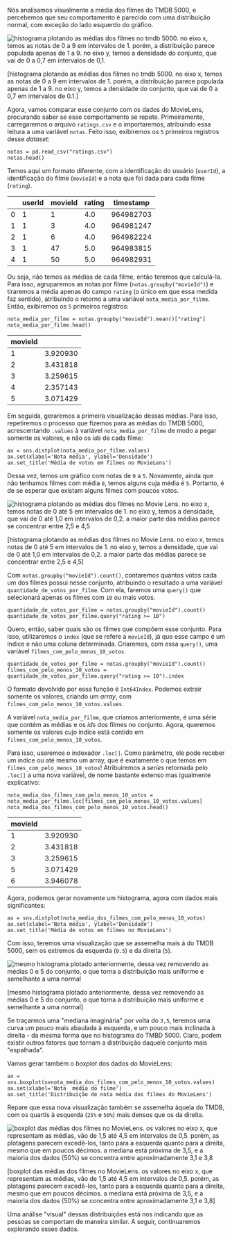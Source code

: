 Nós analisamos visualmente a média dos filmes do TMDB 5000, e percebemos que seu comportamento é parecido com uma distribuição normal, com exceção do lado esquerdo do gráfico. 

![histograma plotando as médias dos filmes no tmdb 5000. no eixo x, temos as notas de 0 a 9 em intervalos de 1. porém, a distribuição parece populada apenas de 1 a 9. no eixo y, temos a densidade do conjunto, que vai de 0 a 0,7 em intervalos de 0,1.](https://s3.amazonaws.com/caelum-online-public/1112+-+data-science-testes-estatisticos/Transcri%C3%A7%C3%A3o/Imagens/histogramav5.png)

[histograma plotando as médias dos filmes no tmdb 5000. no eixo x, temos as notas de 0 a 9 em intervalos de 1. porém, a distribuição parece populada apenas de 1 a 9. no eixo y, temos a densidade do conjunto, que vai de 0 a 0,7 em intervalos de 0.1.]

Agora, vamos comparar esse conjunto com os dados do MovieLens, procurando saber se esse comportamento se repete. Primeiramente, carregaremos o arquivo  `ratings.csv` e o importaremos, atribuindo essa leitura a uma variável `notas`. Feito isso, exibiremos os `5` primeiros registros desse *dataset*:

```
notas = pd.read_csv("ratings.csv")
notas.head()
```

Temos aqui um formato diferente, com a identificação do usuário (`userId`), a identificação do filme (`movieId`) e a nota que foi dada para cada filme (`rating`). 

|   | userId | movieId | rating | timestamp |
|---|--------|---------|--------|-----------|
| 0 | 1      | 1       | 4.0    | 964982703 |
| 1 | 1      | 3       | 4.0    | 964981247 |
| 2 | 1      | 6       | 4.0    | 964982224 |
| 3 | 1      | 47      | 5.0    | 964983815 |
| 4 | 1      | 50      | 5.0    | 964982931 |

Ou seja, não temos as médias de cada filme, então teremos que calculá-la. Para isso, agruparemos as notas por filme (`notas.groupby("movieId")`) e tiraremos a média apenas do campo `rating` (o único em que essa medida faz sentido), atribuindo o retorno a uma variável `nota_media_por_filme`. Então, exibiremos os `5` primeiros registros: 

```
nota_media_por_filme = notas.groupby("movieId").mean()["rating"]
nota_media_por_filme.head()
```

| movieId |                |
|---------|----------------|
| 1       | 3.920930       |
| 2       | 3.431818       |
| 3       | 3.259615       |
| 4       | 2.357143       |
| 5       | 3.071429       |

Em seguida, geraremos a primeira visualização dessas médias. Para isso, repetiremos o processo que fizemos para as médias do TMDB 5000, acrescentando `.values` à variável `nota_media_por_filme` de modo a pegar somente os valores, e não os *ids* de cada filme: 

```
ax = sns.distplot(nota_media_por_filme.values)
ax.set(xlabel='Nota média', ylabel='Densidade')
ax.set_title('Média de votos em filmes no MovieLens')
```

Dessa vez, temos um gráfico com notas de `0` a `5`. Novamente, ainda que não tenhamos filmes com média `0`, temos alguns cuja média é `5`. Portanto, é de se esperar que existam alguns filmes com poucos votos.

![histograma plotando as médias dos filmes no Movie Lens. no eixo x, temos notas de 0 até 5 em intervalos de 1. no eixo y, temos a densidade, que vai de 0 até 1,0 em intervalos de 0,2. a maior parte das médias parece se concentrar entre 2,5 e 4,5](https://s3.amazonaws.com/caelum-online-public/1112+-+data-science-testes-estatisticos/Transcri%C3%A7%C3%A3o/Imagens/histograma2.png)

[histograma plotando as médias dos filmes no Movie Lens. no eixo x, temos notas de 0 até 5 em intervalos de 1. no eixo y, temos a densidade, que vai de 0 até 1,0 em intervalos de 0,2. a maior parte das médias parece se concentrar entre 2,5 e 4,5]

Com `notas.groupby("movieId").count()`, contaremos quantos votos cada um dos filmes possui nesse conjunto, atribuindo o resultado a uma variável `quantidade_de_votos_por_filme`. Com ela, faremos uma `query()` que selecionará apenas os filmes com `10` ou mais votos.


```
quantidade_de_votos_por_filme = notas.groupby("movieId").count()
quantidade_de_votos_por_filme.query("rating >= 10")
```

Quero, então, saber quais são os filmes que compõem esse conjunto. Para isso, utilizaremos o `index` (que se refere a `movieId`), já que esse campo é um índice e não uma coluna determinada. Criaremos, com essa `query()`, uma variável `filmes_com_pelo_menos_10_votos`. 

```
quantidade_de_votos_por_filme = notas.groupby("movieId").count()
filmes_com_pelo_menos_10_votos = quantidade_de_votos_por_filme.query("rating >= 10").index
```

O formato devolvido por essa função é `Int64Index`. Podemos extrair somente os valores, criando um *array*, com `filmes_com_pelo_menos_10_votos.values`.

A variável `nota_media_por_filme`, que criamos anteriormente, é uma série que contém as médias e os *ids* dos filmes no conjunto. Agora, queremos somente os valores cujo índice está contido em `filmes_com_pelo_menos_10_votos`.

Para isso, usaremos o indexador `.loc[]`. Como parâmetro, ele pode receber um índice ou até mesmo um array, que é exatamente o que temos em `filmes_com_pelo_menos_10_votos`! Atribuiremos a *series* retornada pelo `.loc[]` a uma nova variável, de nome bastante extenso mas igualmente explicativo: 

```
nota_media_dos_filmes_com_pelo_menos_10_votos = nota_media_por_filme.loc[filmes_com_pelo_menos_10_votos.values]
nota_media_dos_filmes_com_pelo_menos_10_votos.head()
```

| movieId |          |
|---------|----------|
| 1       | 3.920930 |
| 2       | 3.431818 |
| 3       | 3.259615 |
| 5       | 3.071429 |
| 6       | 3.946078 |

Agora, podemos gerar novamente um histograma, agora com dados mais significantes:

```
ax = sns.distplot(nota_media_dos_filmes_com_pelo_menos_10_votos)
ax.set(xlabel='Nota média', ylabel='Densidade')
ax.set_title('Média de votos em filmes no MovieLens')
```

Com isso, teremos uma visualização que se assemelha mais à do TMDB 5000, sem os extremos da esquerda (`0.5`) e da direita (`5`). 

![mesmo histograma plotado anteriormente, dessa vez removendo as médias 0 e 5 do conjunto, o que torna a distribuição mais uniforme e semelhante a uma normal](https://s3.amazonaws.com/caelum-online-public/1112+-+data-science-testes-estatisticos/Transcri%C3%A7%C3%A3o/Imagens/histograma2v2.png)

[mesmo histograma plotado anteriormente, dessa vez removendo as médias 0 e 5 do conjunto, o que torna a distribuição mais uniforme e semelhante a uma normal]

Se traçarmos uma "mediana imaginária" por volta do  `3,5`, teremos uma curva um pouco mais abaulada à esquerda, e um pouco mais inclinada à direita - da mesma forma que no histograma do TMBD 5000. Claro, podem existir outros fatores que tornam a distribuição daquele conjunto mais "espalhada". 

Vamos gerar também o *boxplot* dos dados do MovieLens:

```
ax = sns.boxplot(x=nota_media_dos_filmes_com_pelo_menos_10_votos.values)
ax.set(xlabel='Nota  média do filme')
ax.set_title('Distribuição de nota média dos filmes do MovieLens')
```

Repare que essa nova visualização também se assemelha àquela do TMDB, com os quartis à esquerda (`25%` e `50%`) mais densos que os da direita. 

![boxplot das médias dos filmes no MovieLens. os valores no eixo x, que representam as médias, vão de 1,5 até 4,5 em intervalos de 0,5. porém, as plotagens parecem excedê-los, tanto para a esquerda quanto para a direita, mesmo que em poucos décimos. a mediana está próxima de 3,5, e a maioria dos dados (50%) se concentra entre aproximadamente 3,1 e 3,8](https://s3.amazonaws.com/caelum-online-public/1112+-+data-science-testes-estatisticos/Transcri%C3%A7%C3%A3o/Imagens/boxplot2.png)

[boxplot das médias dos filmes no MovieLens. os valores no eixo x, que representam as médias, vão de 1,5 até 4,5 em intervalos de 0,5. porém, as plotagens parecem excedê-los, tanto para a esquerda quanto para a direita, mesmo que em poucos décimos. a mediana está próxima de 3,5, e a maioria dos dados (50%) se concentra entre aproximadamente 3,1 e 3,8]

Uma análise "visual" dessas distribuições está nos indicando que as pessoas se comportam de maneira similar. A seguir, continuaremos explorando esses dados.
